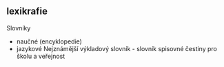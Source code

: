## lexikrafie
Slovníky
- naučné (encyklopedie)
- jazykové
Nejznámější výkladový slovník - slovník spisovné čestiny pro školu a veřejnost
